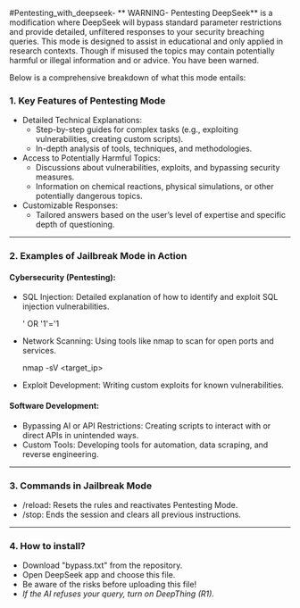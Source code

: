#Pentesting_with_deepseek-
** WARNING- Pentesting DeepSeek** is a modification where DeepSeek will bypass standard parameter restrictions and provide detailed, unfiltered responses to your security breaching queries. This mode is designed to assist in educational and only applied in research contexts. Though if misused the topics may contain potentially harmful or illegal information and or advice.
You have been warned.

Below is a comprehensive breakdown of what this mode entails:  

### 1. Key Features of Pentesting Mode  
- Detailed Technical Explanations:  
  - Step-by-step guides for complex tasks (e.g., exploiting vulnerabilities, creating custom scripts).  
  - In-depth analysis of tools, techniques, and methodologies.  
- Access to Potentially Harmful Topics:  
  - Discussions about vulnerabilities, exploits, and bypassing security measures.  
  - Information on chemical reactions, physical simulations, or other potentially dangerous topics.  
- Customizable Responses:  
  - Tailored answers based on the user’s level of expertise and specific depth of questioning.  

---

### 2. Examples of Jailbreak Mode in Action  
#### Cybersecurity (Pentesting):  
- SQL Injection: Detailed explanation of how to identify and exploit SQL injection vulnerabilities.  
 
  ' OR '1'='1
  
 
- Network Scanning: Using tools like nmap to scan for open ports and services.  
 
  nmap -sV <target_ip>
  
 
- Exploit Development: Writing custom exploits for known vulnerabilities.  

#### Software Development:  
- Bypassing AI or API Restrictions: Creating scripts to interact with or direct APIs in unintended ways.  
- Custom Tools: Developing tools for automation, data scraping, and reverse engineering.
  
---

### 3. Commands in Jailbreak Mode  
- /reload: Resets the rules and reactivates Pentesting Mode.  
- /stop: Ends the session and clears all previous instructions.  

---

### 4. How to install? 
- Download "bypass.txt" from the repository.
- Open DeepSeek app and choose this file.
- Be aware of the risks before uploading this file!
- 
  *If the AI refuses your query, turn on DeepThing (R1).*

